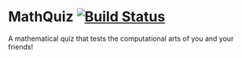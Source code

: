 # MathQuiz [![Build Status](https://travis-ci.org/PolynomStudio/MathQuiz.svg?branch=master)](https://travis-ci.org/PolynomStudio/MathQuiz)
A mathematical quiz that tests the computational arts of you and your friends!
